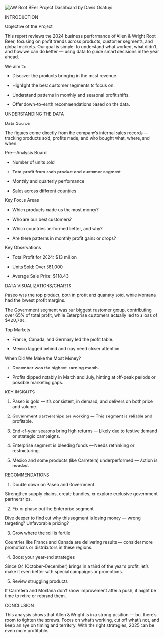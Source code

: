 ![AW Root BEer Project Dashboard by David Osatuyi](https://github.com/user-attachments/assets/07c2f63d-a826-4597-bab7-ac61526197ef)

INTRODUCTION

Objective of the Project

This report reviews the 2024 business performance of Allen & Wright Root Beer, focusing on profit trends across products, customer segments, and global markets. Our goal is simple: to understand what worked, what didn’t, and how we can do better — using data to guide smart decisions in the year ahead.

We aim to:

- Discover the products bringing in the most revenue.

- Highlight the best customer segments to focus on.

- Understand patterns in monthly and seasonal profit shifts.

- Offer down-to-earth recommendations based on the data.

UNDERSTANDING THE DATA

Data Source

The figures come directly from the company’s internal sales records — tracking products sold, profits made, and who bought what, where, and when.

Pre—Analysis Board

- Number of units sold

- Total profit from each product and customer segment

- Monthly and quarterly performance

- Sales across different countries

Key Focus Areas

- Which products made us the most money?

- Who are our best customers?

- Which countries performed better, and why?

- Are there patterns in monthly profit gains or drops?

Key Observations

- Total Profit for 2024: $13 million

- Units Sold: Over 861,000

- Average Sale Price: $118.43

DATA VISUALIZATIONS/CHARTS


Paseo was the top product, both in profit and quantity sold, while Montana had the lowest profit margins.

The Government segment was our biggest customer group, contributing over 65% of total profit, while Enterprise customers actually led to a loss of $420,788.

Top Markets

- France, Canada, and Germany led the profit table.

- Mexico lagged behind and may need closer attention.


When Did We Make the Most Money?

- December was the highest-earning month.

- Profits dipped notably in March and July, hinting at off-peak periods or possible marketing gaps.

KEY INSIGHTS

1. Paseo is gold — It’s consistent, in demand, and delivers on both price and volume.

2. Government partnerships are working — This segment is reliable and profitable.

3. End-of-year seasons bring high returns — Likely due to festive demand or strategic campaigns.

4. Enterprise segment is bleeding funds — Needs rethinking or restructuring.

5. Mexico and some products (like Carretera) underperformed — Action is needed.

RECOMMENDATIONS

1. Double down on Paseo and Government

Strengthen supply chains, create bundles, or explore exclusive government partnerships.

2. Fix or phase out the Enterprise segment

Dive deeper to find out why this segment is losing money — wrong targeting? Unfavorable pricing?

3. Grow where the soil is fertile

Countries like France and Canada are delivering results — consider more promotions or distributors in these regions.

4. Boost your year-end strategies

Since Q4 (October–December) brings in a third of the year’s profit, let’s make it even better with special campaigns or promotions.

5. Review struggling products

If Carretera and Montana don’t show improvement after a push, it might be time to retire or rebrand them.

CONCLUSION

This analysis shows that Allen & Wright is in a strong position — but there’s room to tighten the screws. Focus on what’s working, cut off what’s not, and keep an eye on timing and territory. With the right strategies, 2025 can be even more profitable.

